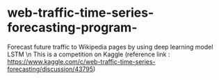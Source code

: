 # web-traffic-time-series-forecasting-program-
Forecast future traffic to Wikipedia pages by using deep learning model LSTM \n
This is a competition on Kaggle 
(reference link : https://www.kaggle.com/c/web-traffic-time-series-forecasting/discussion/43795)
